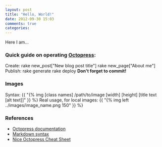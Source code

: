 ```yaml
---
layout: post
title: "Hello, World!"
date: 2012-09-30 15:03
comments: true
categories: 
---
```


Here I am...

### Quick guide on operating [Octopress](http://octopress.org):
Create:
	rake new_post["New blog post title"]
	rake new_page["About me"]
Publish:
	rake generate
	rake deploy
**Don't forget to commit!**

### Images
Syntax:
	{{ "{% img [class names] /path/to/image [width] [height] [title text [alt text]]" }} %}
Real usage, for local images:
	{{ "{% img left ../images/image_name.png 150" }} %}

### References
- [Octopress documentation](http://octopress.org/docs/)
- [Markdown syntax](http://daringfireball.net/projects/markdown/syntax)
- [Nice Octopress Cheat Sheet](http://dreamrunner.org/wiki/public_html/docs/Web/octopress.html)